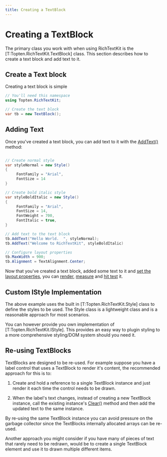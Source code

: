 ```yaml
---
title: Creating a TextBlock
---
```


# Creating a TextBlock

The primary class  you work with when using RichTextKit is the [T:Topten.RichTextKit.TextBlock] class.  This section describes how to create a text block and add text to it.

## Create a Text block

Creating a text block is simple

```csharp
// You'll need this namespace
using Topten.RichTextKit;

// Create the text block
var tb = new TextBlock();
```

## Adding Text

Once you've created a text block, you can add text to it with the [AddText()](./ref/Topten.RichTextKit.TextBlock.AddText) method:

```csharp

// Create normal style
var styleNormal = new Style() 
{
     FontFamily = "Arial", 
     FontSize = 14
}

// Create bold italic style
var styleBoldItalic = new Style() 
{
     FontFamily = "Arial", 
     FontSize = 14,
     FontWeight = 700,
     FontItalic = true,
}

// Add text to the text block
tb.AddText("Hello World.  ", styleNormal);
tb.AddText("Welcome to RichTextKit", styleBoldItalic)

// Configure layout properties
tb.MaxWidth = 900;
tb.Alignment = TextAlignment.Center;
```

Now that you've created a text block, added some text to it and [set the layout
properties](layout), you can [render](rendering), [measure](measuring) and [hit test](hittesting) it.

## Custom IStyle Implementation

The above example uses the built in [T:Topten.RichTextKit.Style] class to define the styles to be 
used.  The Style class is a lightweight class and is a reasonable approach for 
most scenarios.

You can however provide you own implementation of [T:Topten.RichTextKit.IStyle].  This 
provides an easy way to plugin styling to a more comprehensive styling/DOM system should 
you need it.

 
## Re-using TextBlocks

TextBlocks are designed to be re-used.  For example suppose you have a label control
that uses a TextBlock to render it's content, the recommended approach for this is to:

1. Create and hold a reference to a single TextBlock instance and just render it each 
   time the control needs to be drawn.

2. When the label's text changes, instead of creating a new TextBlock instance, 
   call the existing instance's [Clear()](./ref/Topten.RichTextKit.TextBlock.Clear) method 
   and then add the updated text to the same instance.

By re-using the same TextBlock instance you can avoid pressure on the garbage collector
since the TextBlocks internally allocated arrays can be re-used.

Another approach you might consider if you have many of pieces of text that rarely need
to be redrawn, would be to create a single TextBlock element and use it to drawn multiple
different items.


